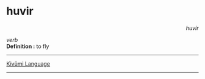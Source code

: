 
# huvir

<div align="right"><i>huvir</i></div>

*verb*  
**Definition :** to fly  

---

[Kivümi Language](../README.md)

---

